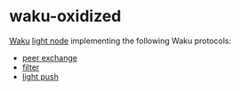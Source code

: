 # waku-oxidized

[Waku](https://waku.org) [light node](https://docs.waku.org/learn/glossary#light-node) implementing the following Waku protocols:

- [peer exchange](https://github.com/waku-org/specs/blob/master/standards/core/peer-exchange.md)
- [filter](https://github.com/vacp2p/rfc-index/blob/main/waku/standards/core/12/filter.md)
- [light push](https://github.com/vacp2p/rfc-index/blob/main/waku/standards/core/19/lightpush.md)
